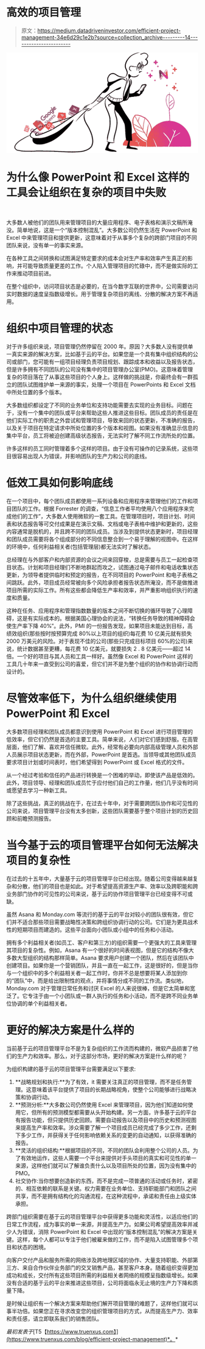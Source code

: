 # 高效的项目管理

> 原文：<https://medium.datadriveninvestor.com/efficient-project-management-34e6d29c1e2b?source=collection_archive---------14----------------------->

![](img/ef97ae45ad42a2515d9d63138284569c.png)

# 为什么像 PowerPoint 和 Excel 这样的工具会让组织在复杂的项目中失败

‍

大多数人被他们的团队用来管理项目的大量应用程序、电子表格和演示文稿所淹没。简单地说，这是一个“版本控制混乱”。大多数公司仍然生活在 PowerPoint 和 Excel 中来管理项目和提供更新，这意味着对于从事多个复杂的跨部门项目的不同团队来说，没有单一的事实来源。

在各种工具之间转换和试图满足特定要求的成本会对生产率和效率产生真正的影响，并可能导致质量更差的工作。个人陷入管理项目的忙碌中，而不是做实际的工作来推动项目前进。

在整个组织中，访问项目状态是必要的，在当今数字互联的世界中，公司需要访问实时数据的速度呈指数级增长。用于管理复杂项目的离线、分散的解决方案不再适用。

# 组织中项目管理的状态

对于许多组织来说，项目管理仍然停留在 2000 年。原因？大多数人没有提供单一真实来源的解决方案，比如基于云的平台。如果您是一个具有集中组织结构的公司或部门，您可能有一组项目经理负责项目规划、跟踪成本和收益以及报告状态，但是许多拥有不同团队的公司没有集中的项目管理办公室(PMO)。这意味着管理复杂的项目落在了从事这些项目的个人身上。这样做的挑战是，你最终会有一群孤立的团队试图维护单一来源的事实，处理一个项目在 PowerPoints 和 Excel 文档中所处位置的多个版本。

大多数组织都设定了不同的业务单位和支持功能需要去实现的业务目标。问题在于，没有一个集中的团队或平台来帮助这些人推进这些目标。团队成员的责任是在他们实际工作的职责之外尝试和管理项目，导致来回的状态更新，不准确的报告，以及关于项目在特定请求中所处位置的多个版本和视图。如果没有准确显示信息的集中平台，员工将被迫创建高级状态报告，无法实时了解不同工作流所处的位置。

许多这样的员工同时管理着多个这样的项目。由于没有可操作的记录系统，这些项目很容易出现人为错误，并影响团队的生产力和公司的底线。

# 低效工具如何影响底线

在一个项目中，每个团队成员都使用一系列设备和应用程序来管理他们的工作和项目团队的工作。根据 Forrester 的调查，“信息工作者平均使用八个应用程序来完成他们的工作”，大多数人使用微软的一套工具。在管理项目时，项目计划、时间表和状态报告等可交付成果是在演示文稿、文档或电子表格中维护和更新的，这些内容通常是脱机的，并且跨不同的团队成员。当涉及到提供状态更新时，项目经理和团队成员需要将各个组成部分的不同信息整合到一个易于理解的视图中。在这样的环境中，任何利益相关者(包括管理层)都无法实时了解状态。

总经理在与外部客户和内部资源的会议之间来回穿梭，总是需要与员工一起检查项目状态。计划和项目经理们不断地群起而攻之，试图通过电子邮件和电话收集状态更新，为领导者提供临时和预定的报告，在不同项目的 PowerPoint 和电子表格之间跳跃。此外，项目成员经常被向多个风险承担者报告状态所淹没，而不是做推进项目所需的实际工作。所有这些都会降低生产率和效率，并严重影响组织执行的速度和质量。

这种在任务、应用程序和管理指数数量的版本之间不断切换的循环导致了心理障碍，这是有实际成本的。根据美国心理协会的说法，“转换任务导致的精神障碍会使生产率下降 40%”。此外，PMI 的一份报告发现，如果项目未能达到目标，高绩效组织(那些按时按预算完成 80%以上项目的组织)每花费 10 亿美元就有损失 2000 万美元的风险。对于表现不佳的公司(那些只完成目标项目 60%的公司)来说，统计数据甚至更糟，每花费 10 亿美元，就要损失 2 . 8 亿美元——超过 14 倍。一个好的项目与其人员和工具一样好。虽然像 Excel 和 PowerPoint 这样的工具几十年来一直受到公司的喜爱，但它们并不是为整个组织的协作和协调行动而设计的。

# 尽管效率低下，为什么组织继续使用 PowerPoint 和 Excel

大多数项目经理和团队成员都意识到使用 PowerPoint 和 Excel 进行项目管理的低效率，但它们仍然是首选的主要工具。简单来说，人们对它们感到舒服。在高管层面，他们了解、喜欢并信任微软。此外，经常有必要向内部高级管理人员和外部人员展示项目状态更新，而在外部，PowerPoint 是首选。当领导或其他团队成员要求项目计划或时间表时，他们希望得到 PowerPoint 或 Excel 格式的文件。

从一个经过考验和信任的产品进行转换是一个困难的举动，即使该产品是低效的。此外，项目领导、经理和团队成员忙于应付他们自己的工作量，他们几乎没有时间或愿望去学习一种新工具。

除了这些挑战，真正的挑战在于，在过去十年中，对于需要跨团队协作和可见性的公司来说，项目管理平台没有太多创新，这些团队需要基于整个项目计划的历史回顾和前瞻预测报告。

# 当今基于云的项目管理平台如何无法解决项目的复杂性

在过去的十五年中，大量基于云的项目管理平台已经出现。随着公司变得越来越复杂和分散，他们的项目也是如此。对于希望提高资源生产率、效率以及跨职能和跨业务部门协作的可见性的公司来说，基于云的协作项目管理平台已经变得不可或缺。

虽然 Asana 和 Monday.com 等流行的基于云的平台对较小的团队很有效，但它们并不适合那些项目需要战略性决策和跨组织协调行动的公司。它们是为更具战术性的短期项目而建造的。这些平台面向小团队或小组中的任务和小活动。

拥有多个利益相关者(如员工、客户和第三方)的组织需要一个更强大的工具来管理其项目的复杂性。例如，Asana 有一个很好的时间表视图，但是它的结构不像大多数大型组织的结构那样简单。Asana 要求用户创建一个团队，然后在该团队中创建项目。如果你是一个营销团队，并且一直在一起工作，这是很好的，但是当你与一个组织中的多个利益相关者一起工作时，你并不总是想要将某人添加到你的“团队”中，而是给出限制性的观点，并将事情分成不同的工作流。类似地，Monday.com 对于管理日常任务和讨厌 Excel 的人来说很棒，但是它太简单和宽泛了。它专注于由一个小团队或一群人执行的任务和小活动，而不是跨不同业务单位协调的单个利益相关者。

# 更好的解决方案是什么样的

当前基于云的项目管理平台不是为复杂组织的工作流而构建的，微软产品损害了他们的生产力和效率。那么，对于这部分市场，更好的解决方案是什么样的呢？

为组织构建的基于云的项目管理平台需要满足以下要求:

1.  **战略规划和执行:**为了有效，it 需要关注真正的项目管理，而不是任务管理。这意味着该平台提供了项目的长期战略视角，使整个公司能够进行战略决策和协调行动。
2.  **预测分析:**大多数公司仍然使用 Excel 来管理项目，因为他们知道如何使用它，但所有的预测模型都需要从头开始构建。另一方面，许多基于云的平台有报告功能，但只提供历史回顾。需要自动报告以及项目中的历史和预测视图来提高生产率和效率。涉众需要了解一个项目成员已经完成了多少工作，还剩下多少工作，并获得关于任何影响依赖关系的变更的自动通知，以获得准确的报告。
3.  **灵活的组织结构:**根据项目的不同，不同的团队会利用整个公司的人员。为了有效地运作，这些人需要一个平台来提供对手头项目的真实和可见性的单一来源，这样他们就可以了解谁负责什么以及项目所处的位置，因为没有集中的 PMO。
4.  社交协作:当你想要创造新的东西，而不是完成一项普通的活动或任务时，紧密的、相互依赖的联系是关键。权力需要在业务单位、支持职能部门和团队之间共享，而不是拥有结构化的沟通流程，在这种流程中，承诺和责任由上级实体承担。

跨部门组织需要在基于云的项目管理平台中获得更多功能和灵活性，以适应他们的日常工作流程，成为事实的单一来源，并提高生产力。如果公司希望提高效率并减少人为错误，消除 PowerPoint 和 Excel 中出现的“版本控制混乱”的解决方案是关键。这样，每个人都可以专注于他们被雇来做的工作，而不是陷入试图管理多个项目和状态的困境。

向客户交付产品和服务所需的网络涉及跨地理区域的协作、大量支持职能、外部第三方、来自合作伙伴业务部门的交叉销售产品，甚至客户本身。随着组织变得更加成功和成长，交付所有这些项目所需的利益相关者网络的规模呈指数级增长。如果没有合适的基于云的平台来推进这些项目，公司将面临永无止境的生产力下降和质量下降。

是时候让组织有一个解决方案来帮助他们解开项目管理的难题了，这样他们就可以事半功倍。如果您正在寻求改变您的组织管理项目的方式，从而提高生产力、效率和责任感，请立即联系我们的销售团队。

*最初发表于*[T5【https://www.truenxus.com】](https://www.truenxus.com/blog/efficient-project-management)*。*